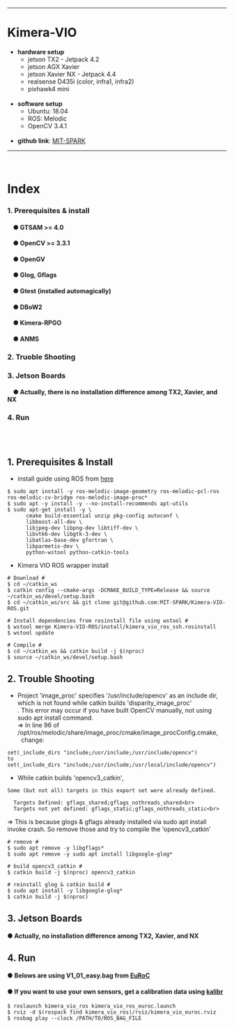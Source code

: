 ***
# Kimera-VIO
+ **hardware setup**
    + jetson TX2 - Jetpack 4.2
    + jetson AGX Xavier
    + jetson Xavier NX - Jetpack 4.4
    + realsense D435i (color, infra1, infra2)
    + pixhawk4 mini
    <br>
+ **software setup**
    + Ubuntu: 18.04 
    + ROS: Melodic 
    + OpenCV 3.4.1
    <br>
+ **github link**: [MIT-SPARK](https://github.com/MIT-SPARK/Kimera-VIO-ROS)
***
<br>




# Index
### 1. Prerequisites & install
####    &nbsp;&nbsp;&nbsp;&nbsp;● GTSAM >= 4.0
####    &nbsp;&nbsp;&nbsp;&nbsp;● OpenCV >= 3.3.1
####    &nbsp;&nbsp;&nbsp;&nbsp;● OpenGV
####    &nbsp;&nbsp;&nbsp;&nbsp;● Glog, Gflags
####    &nbsp;&nbsp;&nbsp;&nbsp;● Gtest (installed automagically)
####    &nbsp;&nbsp;&nbsp;&nbsp;● DBoW2
####    &nbsp;&nbsp;&nbsp;&nbsp;● Kimera-RPGO
####    &nbsp;&nbsp;&nbsp;&nbsp;● ANMS
### 2. Truoble Shooting
### 3. Jetson Boards
####    &nbsp;&nbsp;&nbsp;&nbsp;● Actually, there is no installation difference among TX2, Xavier, and NX
### 4. Run
<br><br>

## 1. Prerequisites & Install
+ install guide using ROS from [here](https://github.com/MIT-SPARK/Kimera-VIO-ROS#1-installation)
```
$ sudo apt install -y ros-melodic-image-geometry ros-melodic-pcl-ros ros-melodic-cv-bridge ros-melodic-image-proc*
$ sudo apt -y install -y --no-install-recommends apt-utils
$ sudo apt-get install -y \
      cmake build-essential unzip pkg-config autoconf \
      libboost-all-dev \
      libjpeg-dev libpng-dev libtiff-dev \
      libvtk6-dev libgtk-3-dev \
      libatlas-base-dev gfortran \
      libparmetis-dev \
      python-wstool python-catkin-tools
```
+ Kimera VIO ROS wrapper install
```
# Download #
$ cd ~/catkin_ws
$ catkin config --cmake-args -DCMAKE_BUILD_TYPE=Release && source ~/catkin_ws/devel/setup.bash
$ cd ~/catkin_ws/src && git clone git@github.com:MIT-SPARK/Kimera-VIO-ROS.git

# Install dependencies from rosinstall file using wstool #
$ wstool merge Kimera-VIO-ROS/install/kimera_vio_ros_ssh.rosinstall
$ wstool update

# Compile #
$ cd ~/catkin_ws && catkin build -j $(nproc)
$ source ~/catkin_ws/devel/setup.bash
```
## 2. Trouble Shooting
+ Project 'image_proc' specifies '/usr/include/opencv' as an include dir,
  which is not found while catkin builds 'disparity_image_proc' <br>. This error may occur if you have built OpenCV manually, not using sudo apt install command. <br>
=> In line 96 of /opt/ros/melodic/share/image_proc/cmake/image_procConfig.cmake, <br>
&nbsp;&nbsp;change:
```
set(_include_dirs "include;/usr/include;/usr/include/opencv")
to
set(_include_dirs "include;/usr/include;/usr/local/include/opencv")
```
+ While catkin builds 'opencv3_catkin', 
```
Some (but not all) targets in this export set were already defined.

  Targets Defined: gflags_shared;gflags_nothreads_shared<br>
  Targets not yet defined: gflags_static;gflags_nothreads_static<br>
```
=> This is because glogs & gflags already installed via sudo apt install invoke crash. So remove those and try to compile the 'opencv3_catkin'
```
# remove #
$ sudo apt remove -y libgflags*
$ sudo apt remove -y sudo apt install libgoogle-glog*

# build opencv3_catkin #
$ catkin build -j $(nproc) opencv3_catkin

# reinstall glog & catkin build #
$ sudo apt install -y libgoogle-glog*
$ catkin build -j $(nproc)
```


## 3. Jetson Boards
#### ● Actually, no installation difference among TX2, Xavier, and NX

## 4. Run
#### ● Belows are using V1_01_easy.bag from [EuRoC](https://projects.asl.ethz.ch/datasets/doku.php?id=kmavvisualinertialdatasets)
#### ● If you want to use your own sensors, get a calibration data using [kalibr](https://github.com/zinuok/kalibr)
```
$ roslaunch kimera_vio_ros kimera_vio_ros_euroc.launch
$ rviz -d $(rospack find kimera_vio_ros)/rviz/kimera_vio_euroc.rviz
$ rosbag play --clock /PATH/TO/ROS_BAG_FILE
```

